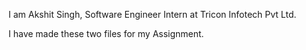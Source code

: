 I am Akshit Singh, Software Engineer Intern at Tricon Infotech Pvt Ltd. 

I have made these two files for my Assignment.
